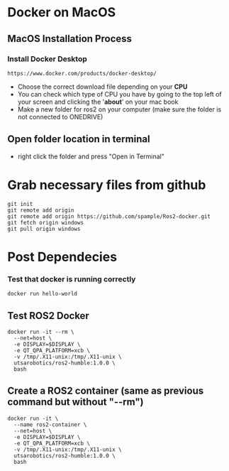 # Docker on MacOS

## MacOS Installation Process
### Install Docker Desktop
```
https://www.docker.com/products/docker-desktop/
```
- Choose the correct download file depending on your **CPU**
- You can check which type of CPU you have by going to the top left of your screen and clicking the '**about**' on your mac book
- Make a new folder for ros2 on your computer (make sure the folder is not connected to ONEDRIVE)
## Open folder location in terminal
- right click the folder and press "Open in Terminal"
# Grab necessary files from github
```
git init
git remote add origin 
git remote add origin https://github.com/spample/Ros2-docker.git
git fetch origin windows
git pull origin windows
```
#  Post Dependecies
### Test that docker is running correctly
```
docker run hello-world
```
##  Test ROS2 Docker
```
docker run -it --rm \
  --net=host \
  -e DISPLAY=$DISPLAY \
  -e QT_QPA_PLATFORM=xcb \
  -v /tmp/.X11-unix:/tmp/.X11-unix \
  utsarobotics/ros2-humble:1.0.0 \
  bash
```
## Create a ROS2 container (same as previous command but without "--rm")
```
docker run -it \
  --name ros2-container \
  --net=host \
  -e DISPLAY=$DISPLAY \
  -e QT_QPA_PLATFORM=xcb \
  -v /tmp/.X11-unix:/tmp/.X11-unix \
  utsarobotics/ros2-humble:1.0.0 \
  bash
```
